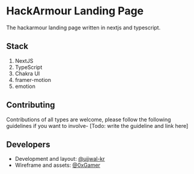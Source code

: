 # HackArmour Landing Page
The hackarmour landing page written in nextjs and typescript.

## Stack

1. NextJS
2. TypeScript
3. Chakra UI
4. framer-motion
5. emotion

## Contributing
Contributions of all types are welcome, please follow the following guidelines if you want to involve- [Todo: write the guideline and link here]

## Developers

- Development and layout: [@ujjwal-kr](https://github.com/ujjwal-kr)
- Wireframe and assets: [@0xGamer](https://github.com/0xgamer)
